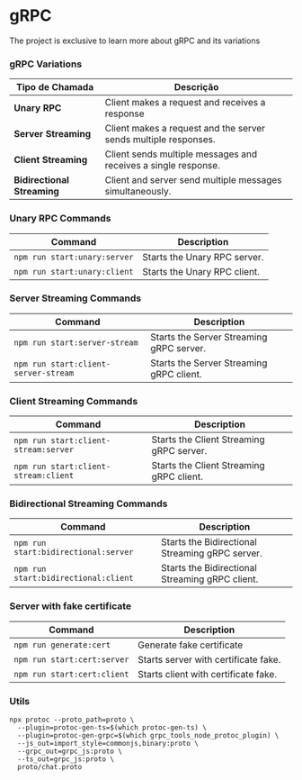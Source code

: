 # gRPC

The project is exclusive to learn more about gRPC and its variations

### gRPC Variations

| Tipo de Chamada         | Descrição |
|-------------------------|-----------|
| **Unary RPC**           | Client makes a request and receives a response |
| **Server Streaming**    | Client makes a request and the server sends multiple responses. |
| **Client Streaming**    | Client sends multiple messages and receives a single response. |
| **Bidirectional Streaming** | Client and server send multiple messages simultaneously. |


### Unary RPC Commands
| Command | Description |
|---------|-------------|
| `npm run start:unary:server` | Starts the Unary RPC server. |
| `npm run start:unary:client` | Starts the Unary RPC client. |

### Server Streaming Commands
| Command | Description |
|---------|-------------|
| `npm run start:server-stream` | Starts the Server Streaming gRPC server. |
| `npm run start:client-server-stream` | Starts the Server Streaming gRPC client. |

### Client Streaming Commands
| Command | Description |
|---------|-------------|
| `npm run start:client-stream:server` | Starts the Client Streaming gRPC server. |
| `npm run start:client-stream:client` | Starts the Client Streaming gRPC client. |

### Bidirectional Streaming Commands
| Command | Description |
|---------|-------------|
| `npm run start:bidirectional:server` | Starts the Bidirectional Streaming gRPC server. |
| `npm run start:bidirectional:client` | Starts the Bidirectional Streaming gRPC client. |

### Server with fake certificate
| Command | Description |
|---------|-------------|
| `npm run generate:cert` | Generate fake certificate |
| `npm run start:cert:server` | Starts server with certificate fake. |
| `npm run start:cert:client` | Starts client with certificate fake. |

### Utils

```
npx protoc --proto_path=proto \
  --plugin=protoc-gen-ts=$(which protoc-gen-ts) \
  --plugin=protoc-gen-grpc=$(which grpc_tools_node_protoc_plugin) \
  --js_out=import_style=commonjs,binary:proto \
  --grpc_out=grpc_js:proto \
  --ts_out=grpc_js:proto \
  proto/chat.proto

```

